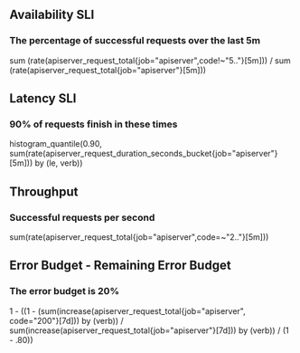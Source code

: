## Availability SLI
### The percentage of successful requests over the last 5m
sum (rate(apiserver_request_total{job="apiserver",code!~"5.."}[5m]))
/
sum (rate(apiserver_request_total{job="apiserver"}[5m]))

## Latency SLI
### 90% of requests finish in these times
histogram_quantile(0.90,
sum(rate(apiserver_request_duration_seconds_bucket{job="apiserver"}[5m])) by (le, verb))

## Throughput
### Successful requests per second
sum(rate(apiserver_request_total{job="apiserver",code=~"2.."}[5m]))

## Error Budget - Remaining Error Budget
### The error budget is 20%
1 - ((1 - (sum(increase(apiserver_request_total{job="apiserver", code="200"}[7d])) by (verb)) /  sum(increase(apiserver_request_total{job="apiserver"}[7d])) by (verb)) / (1 - .80))

